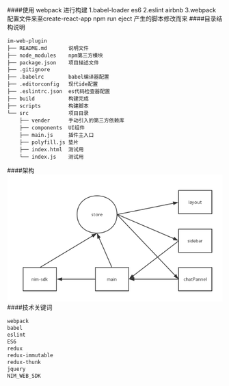 ####使用 webpack 进行构建
    1.babel-loader es6
    2.eslint airbnb
    3.webpack 配置文件来至create-react-app npm run eject 产生的脚本修改而来
####目录结构说明
```
im-web-plugin
├── README.md       说明文件
├── node_modules    npm第三方模块
├── package.json    项目描述文件
├── .gitignore
├── .babelrc        babel编译器配置
├── .editorconfig   现代ide配置
├── .eslintrc.json  es代码检查器配置
├── build           构建完成
├── scripts         构建脚本
└── src             项目目录
    ├── vender      手动引入的第三方依赖库
    ├── components  UI组件
    ├── main.js     插件主入口
    ├── polyfill.js 垫片
    ├── index.html  测试用
    └── index.js    测试用
```
####架构
![架构图](/ArchitectureDiagram.png)
####技术关键词
```
webpack
babel
eslint
ES6
redux
redux-immutable
redux-thunk
jquery
NIM_WEB_SDK
```
